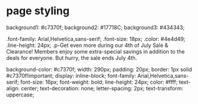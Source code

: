 # page styling

<!-- color pallets -->

background1: #c7370f;
background2: #17718C;
background3: #434343;

.font-family: Arial,Helvetica,sans-serif;
.font-size: 18px;
.color: #4e4d49;
.line-height: 24px;
.p-Get even more during our 4th of July Sale & Clearance! Members enjoy some extra-special savings in addition to the deals for everyone. But hurry, the sale ends July 4th.

<!-- button style -->

background-color: #c7370f;
width: 290px;
padding: 20px;
border: 1px solid #c7370f!important;
display: inline-block;
font-family: Arial,Helvetica,sans-serif;
font-size: 16px;
font-weight: bold;
line-height: 24px;
color: #ffff;
text-align: center;
text-decoration: none;
letter-spacing: 2px;
text-transform: uppercase;
